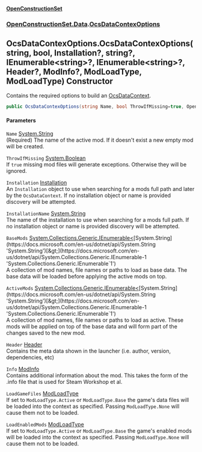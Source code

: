 #### [OpenConstructionSet](index.md 'index')
### [OpenConstructionSet.Data](index.md#OpenConstructionSet_Data 'OpenConstructionSet.Data').[OcsDataContexOptions](olGSI6EYCJs8+kFR8qw+hw.md 'OpenConstructionSet.Data.OcsDataContexOptions')
## OcsDataContexOptions.OcsDataContexOptions(string, bool, Installation?, string?, IEnumerable&lt;string&gt;?, IEnumerable&lt;string&gt;?, Header?, ModInfo?, ModLoadType, ModLoadType) Constructor
Contains the required options to build an [OcsDataContext](3CnFB+gVLALvXc7mqWGM8Q.md 'OpenConstructionSet.Data.OcsDataContext').  
```csharp
public OcsDataContexOptions(string Name, bool ThrowIfMissing=true, OpenConstructionSet.Models.Installation? Installation=null, string? InstallationName=null, System.Collections.Generic.IEnumerable<string>? BaseMods=null, System.Collections.Generic.IEnumerable<string>? ActiveMods=null, OpenConstructionSet.Models.Header? Header=null, OpenConstructionSet.Models.ModInfo? Info=null, OpenConstructionSet.Models.ModLoadType LoadGameFiles=OpenConstructionSet.Models.ModLoadType.None, OpenConstructionSet.Models.ModLoadType LoadEnabledMods=OpenConstructionSet.Models.ModLoadType.None);
```
#### Parameters
<a name='OpenConstructionSet_Data_OcsDataContexOptions_OcsDataContexOptions(string_bool_OpenConstructionSet_Models_Installation__string__System_Collections_Generic_IEnumerable_string___System_Collections_Generic_IEnumerable_string___OpenConstructionSet_Models_Header__OpenConstructionSet_Models_ModInfo__OpenConstructionSet_Models_ModLoadType_OpenConstructionSet_Models_ModLoadType)_Name'></a>
`Name` [System.String](https://docs.microsoft.com/en-us/dotnet/api/System.String 'System.String')  
(Required) The name of the active mod. If it doesn't exist a new empty mod will be created.
  
<a name='OpenConstructionSet_Data_OcsDataContexOptions_OcsDataContexOptions(string_bool_OpenConstructionSet_Models_Installation__string__System_Collections_Generic_IEnumerable_string___System_Collections_Generic_IEnumerable_string___OpenConstructionSet_Models_Header__OpenConstructionSet_Models_ModInfo__OpenConstructionSet_Models_ModLoadType_OpenConstructionSet_Models_ModLoadType)_ThrowIfMissing'></a>
`ThrowIfMissing` [System.Boolean](https://docs.microsoft.com/en-us/dotnet/api/System.Boolean 'System.Boolean')  
If `true` missing mod files will generate exceptions. Otherwise they will be ignored.
  
<a name='OpenConstructionSet_Data_OcsDataContexOptions_OcsDataContexOptions(string_bool_OpenConstructionSet_Models_Installation__string__System_Collections_Generic_IEnumerable_string___System_Collections_Generic_IEnumerable_string___OpenConstructionSet_Models_Header__OpenConstructionSet_Models_ModInfo__OpenConstructionSet_Models_ModLoadType_OpenConstructionSet_Models_ModLoadType)_Installation'></a>
`Installation` [Installation](d9dvAYmZXntxn1p8iGWqPw.md 'OpenConstructionSet.Models.Installation')  
An `Installation` object to use when searching for a mods full path and later by the `OcsDataContext`. If no installation object or name is provided discovery will be attempted.
  
<a name='OpenConstructionSet_Data_OcsDataContexOptions_OcsDataContexOptions(string_bool_OpenConstructionSet_Models_Installation__string__System_Collections_Generic_IEnumerable_string___System_Collections_Generic_IEnumerable_string___OpenConstructionSet_Models_Header__OpenConstructionSet_Models_ModInfo__OpenConstructionSet_Models_ModLoadType_OpenConstructionSet_Models_ModLoadType)_InstallationName'></a>
`InstallationName` [System.String](https://docs.microsoft.com/en-us/dotnet/api/System.String 'System.String')  
The name of the installation to use when searching for a mods full path. If no installation object or name is provided discovery will be attempted.
  
<a name='OpenConstructionSet_Data_OcsDataContexOptions_OcsDataContexOptions(string_bool_OpenConstructionSet_Models_Installation__string__System_Collections_Generic_IEnumerable_string___System_Collections_Generic_IEnumerable_string___OpenConstructionSet_Models_Header__OpenConstructionSet_Models_ModInfo__OpenConstructionSet_Models_ModLoadType_OpenConstructionSet_Models_ModLoadType)_BaseMods'></a>
`BaseMods` [System.Collections.Generic.IEnumerable&lt;](https://docs.microsoft.com/en-us/dotnet/api/System.Collections.Generic.IEnumerable-1 'System.Collections.Generic.IEnumerable`1')[System.String](https://docs.microsoft.com/en-us/dotnet/api/System.String 'System.String')[&gt;](https://docs.microsoft.com/en-us/dotnet/api/System.Collections.Generic.IEnumerable-1 'System.Collections.Generic.IEnumerable`1')  
A collection of mod names, file names or paths to load as base data. The base data will be loaded before applying the active mods on top.
  
<a name='OpenConstructionSet_Data_OcsDataContexOptions_OcsDataContexOptions(string_bool_OpenConstructionSet_Models_Installation__string__System_Collections_Generic_IEnumerable_string___System_Collections_Generic_IEnumerable_string___OpenConstructionSet_Models_Header__OpenConstructionSet_Models_ModInfo__OpenConstructionSet_Models_ModLoadType_OpenConstructionSet_Models_ModLoadType)_ActiveMods'></a>
`ActiveMods` [System.Collections.Generic.IEnumerable&lt;](https://docs.microsoft.com/en-us/dotnet/api/System.Collections.Generic.IEnumerable-1 'System.Collections.Generic.IEnumerable`1')[System.String](https://docs.microsoft.com/en-us/dotnet/api/System.String 'System.String')[&gt;](https://docs.microsoft.com/en-us/dotnet/api/System.Collections.Generic.IEnumerable-1 'System.Collections.Generic.IEnumerable`1')  
A collection of mod names, file names or paths to load as active. These mods will be applied on top of the base data and will form part of the changes saved to the new mod.
  
<a name='OpenConstructionSet_Data_OcsDataContexOptions_OcsDataContexOptions(string_bool_OpenConstructionSet_Models_Installation__string__System_Collections_Generic_IEnumerable_string___System_Collections_Generic_IEnumerable_string___OpenConstructionSet_Models_Header__OpenConstructionSet_Models_ModInfo__OpenConstructionSet_Models_ModLoadType_OpenConstructionSet_Models_ModLoadType)_Header'></a>
`Header` [Header](bjExWrZuBlRDCiIUljjMrA.md 'OpenConstructionSet.Models.Header')  
Contains the meta data shown in the launcher (i.e. author, version, dependencies, etc)
  
<a name='OpenConstructionSet_Data_OcsDataContexOptions_OcsDataContexOptions(string_bool_OpenConstructionSet_Models_Installation__string__System_Collections_Generic_IEnumerable_string___System_Collections_Generic_IEnumerable_string___OpenConstructionSet_Models_Header__OpenConstructionSet_Models_ModInfo__OpenConstructionSet_Models_ModLoadType_OpenConstructionSet_Models_ModLoadType)_Info'></a>
`Info` [ModInfo](h0vCAhsmAC6iWOaLYw25cg.md 'OpenConstructionSet.Models.ModInfo')  
Contains additional information about the mod. This takes the form of the .info file that is used for Steam Workshop et al.
  
<a name='OpenConstructionSet_Data_OcsDataContexOptions_OcsDataContexOptions(string_bool_OpenConstructionSet_Models_Installation__string__System_Collections_Generic_IEnumerable_string___System_Collections_Generic_IEnumerable_string___OpenConstructionSet_Models_Header__OpenConstructionSet_Models_ModInfo__OpenConstructionSet_Models_ModLoadType_OpenConstructionSet_Models_ModLoadType)_LoadGameFiles'></a>
`LoadGameFiles` [ModLoadType](A5j7r8wm6GxqIgX_lVyVRQ.md 'OpenConstructionSet.Models.ModLoadType')  
If set to `ModLoadType.Active` or `ModLoadType.Base` the game's data files will be loaded into the context as specified. Passing `ModLoadType.None` will cause them not to be loaded.
  
<a name='OpenConstructionSet_Data_OcsDataContexOptions_OcsDataContexOptions(string_bool_OpenConstructionSet_Models_Installation__string__System_Collections_Generic_IEnumerable_string___System_Collections_Generic_IEnumerable_string___OpenConstructionSet_Models_Header__OpenConstructionSet_Models_ModInfo__OpenConstructionSet_Models_ModLoadType_OpenConstructionSet_Models_ModLoadType)_LoadEnabledMods'></a>
`LoadEnabledMods` [ModLoadType](A5j7r8wm6GxqIgX_lVyVRQ.md 'OpenConstructionSet.Models.ModLoadType')  
If set to `ModLoadType.Active` or `ModLoadType.Base` the game's enabled mods will be loaded into the context as specified. Passing `ModLoadType.None` will cause them not to be loaded.
  
